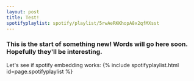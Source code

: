 ```yaml
---
layout: post
title: Test!
spotifyplaylist: spotify/playlist/5rwAeRKKhopA8x2qfMXsst
---
```


### This is the start of something new! Words will go here soon. Hopefully they'll be interesting. 

Let's see if spotify embedding works:
{% include spotifyplaylist.html id=page.spotifyplaylist %}
